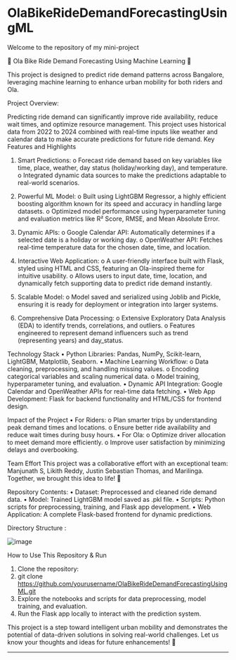 # OlaBikeRideDemandForecastingUsingML

Welcome to the repository of my mini-project

🚴 Ola Bike Ride Demand Forecasting Using Machine Learning 🚴

This project is designed to predict ride demand patterns across Bangalore, leveraging machine learning to enhance urban mobility for both riders and Ola.

Project Overview:

Predicting ride demand can significantly improve ride availability, reduce wait times, and optimize resource management. This project uses historical data from 2022 to 2024 combined with real-time inputs like weather and calendar data to make accurate predictions for future ride demand.
Key Features and Highlights

1.	Smart Predictions:
o	Forecast ride demand based on key variables like time, place, weather, day status (holiday/working day), and temperature.
o	Integrated dynamic data sources to make the predictions adaptable to real-world scenarios.

2.	Powerful ML Model:
o	Built using LightGBM Regressor, a highly efficient boosting algorithm known for its speed and accuracy in handling large datasets.
o	Optimized model performance using hyperparameter tuning and evaluation metrics like R² Score, RMSE, and Mean Absolute Error.

3.	Dynamic APIs:
o	Google Calendar API: Automatically determines if a selected date is a holiday or working day.
o	OpenWeather API: Fetches real-time temperature data for the chosen date, time, and location.

4.	Interactive Web Application:
o	A user-friendly interface built with Flask, styled using HTML and CSS, featuring an Ola-inspired theme for intuitive usability.
o	Allows users to input date, time, location, and dynamically fetch supporting data to predict ride demand instantly.

5.	Scalable Model:
o	Model saved and serialized using Joblib and Pickle, ensuring it is ready for deployment or integration into larger systems.

6.	Comprehensive Data Processing:
o	Extensive Exploratory Data Analysis (EDA) to identify trends, correlations, and outliers.
o	Features engineered to represent demand influencers such as trend (representing years) and day_status.

Technology Stack
•	Python Libraries: Pandas, NumPy, Scikit-learn, LightGBM, Matplotlib, Seaborn.
•	Machine Learning Workflow: 
  o	Data cleaning, preprocessing, and handling missing values.
  o	Encoding categorical variables and scaling numerical data.
  o	Model training, hyperparameter tuning, and evaluation.
•	Dynamic API Integration: Google Calendar and OpenWeather APIs for real-time data fetching.
•	Web App Development: Flask for backend functionality and HTML/CSS for frontend design.

Impact of the Project
•	For Riders: 
o	Plan smarter trips by understanding peak demand times and locations.
o	Ensure better ride availability and reduce wait times during busy hours.
•	For Ola: 
o	Optimize driver allocation to meet demand more efficiently.
o	Improve user satisfaction by minimizing delays and overbooking.

Team Effort
This project was a collaborative effort with an exceptional team:
Manjunath S, Likith Reddy, Justin Sebastian Thomas, and Marilinga. Together, we brought this idea to life! 🚀

Repository Contents:
•	Dataset: Preprocessed and cleaned ride demand data.
•	Model: Trained LightGBM model saved as .pkl file.
•	Scripts: Python scripts for preprocessing, training, and Flask app development.
•	Web Application: A complete Flask-based frontend for dynamic predictions.

Directory Structure :

![image](https://github.com/user-attachments/assets/b952b0e1-e9ea-4d4b-8a57-379ea9e8db7a)

How to Use This Repository & Run
1.	Clone the repository: 
2.	git clone https://github.com/yourusername/OlaBikeRideDemandForecastingUsingML.git  
3.	Explore the notebooks and scripts for data preprocessing, model training, and evaluation.
4.	Run the Flask app locally to interact with the prediction system.


This project is a step toward intelligent urban mobility and demonstrates the potential of data-driven solutions in solving real-world challenges.
Let us know your thoughts and ideas for future enhancements! 🚴
_____________________________________


